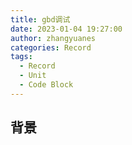 ```yaml
---
title: gbd调试
date: 2023-01-04 19:27:00
author: zhangyuanes
categories: Record
tags:
  - Record
  - Unit
  - Code Block
---
```


## 背景
